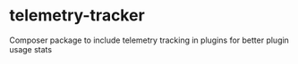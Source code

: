 # telemetry-tracker
Composer package to include telemetry tracking in plugins for better plugin usage stats
